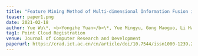 ```yaml
---
title: "Feature Mining Method of Multi-dimensional Information Fusion in Point Cloud Registration (in Chinese)" 
teaser: paper1.png
date: 2021-02-18
author: Yue Wu\*, <b>Yongzhe Yuan</b>\*, Yue Mingyu, Gong Maoguo, Li Hao, Zhang Mingyang, Ma Wenping, Miao Qiguang
tag1: Point Cloud Registration
venue: Journal of Computer Research and Development 
paperurl: https://crad.ict.ac.cn/cn/article/doi/10.7544/issn1000-1239.20220042
---
```

